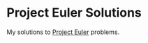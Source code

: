 Project Euler Solutions
=============

My solutions to [Project Euler](http://projecteuler.net/) problems.